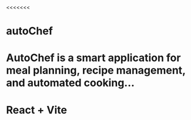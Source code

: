 <<<<<<<
# autoChef
AutoChef is a smart application for meal planning, recipe management, and automated cooking...
=======
# React + Vite
>>>>>>>
